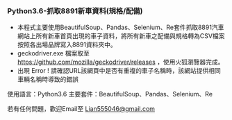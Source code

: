 ### Python3.6-抓取8891新車資料(規格/配備)
- 本程式主要使用BeautifulSoup、Pandas、Selenium、Re套件抓取8891汽車網站上所有新車首頁出現的車子資料，將所有新車之配備與規格轉為CSV檔案按照各出場品牌寫入8891資料夾中。
- geckodriver.exe 檔案取至 https://github.com/mozilla/geckodriver/releases ，使用火狐瀏覽器完成。
- 出現 Error ! 請確認URL該網頁中是否有重複的車子名稱時，該網站提供相同車輛名稱時導致的錯誤 


 使用語言：Python3.6
 主要套件：BeautifulSoup、Pandas、Selenium、Re

 若有任何問題，歡迎Email至 Lian555046@gmail.com
